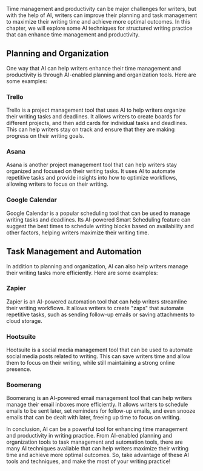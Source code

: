 
Time management and productivity can be major challenges for writers, but with the help of AI, writers can improve their planning and task management to maximize their writing time and achieve more optimal outcomes. In this chapter, we will explore some AI techniques for structured writing practice that can enhance time management and productivity.

Planning and Organization
-------------------------

One way that AI can help writers enhance their time management and productivity is through AI-enabled planning and organization tools. Here are some examples:

### Trello

Trello is a project management tool that uses AI to help writers organize their writing tasks and deadlines. It allows writers to create boards for different projects, and then add cards for individual tasks and deadlines. This can help writers stay on track and ensure that they are making progress on their writing goals.

### Asana

Asana is another project management tool that can help writers stay organized and focused on their writing tasks. It uses AI to automate repetitive tasks and provide insights into how to optimize workflows, allowing writers to focus on their writing.

### Google Calendar

Google Calendar is a popular scheduling tool that can be used to manage writing tasks and deadlines. Its AI-powered Smart Scheduling feature can suggest the best times to schedule writing blocks based on availability and other factors, helping writers maximize their writing time.

Task Management and Automation
------------------------------

In addition to planning and organization, AI can also help writers manage their writing tasks more efficiently. Here are some examples:

### Zapier

Zapier is an AI-powered automation tool that can help writers streamline their writing workflows. It allows writers to create "zaps" that automate repetitive tasks, such as sending follow-up emails or saving attachments to cloud storage.

### Hootsuite

Hootsuite is a social media management tool that can be used to automate social media posts related to writing. This can save writers time and allow them to focus on their writing, while still maintaining a strong online presence.

### Boomerang

Boomerang is an AI-powered email management tool that can help writers manage their email inboxes more efficiently. It allows writers to schedule emails to be sent later, set reminders for follow-up emails, and even snooze emails that can be dealt with later, freeing up time to focus on writing.

In conclusion, AI can be a powerful tool for enhancing time management and productivity in writing practice. From AI-enabled planning and organization tools to task management and automation tools, there are many AI techniques available that can help writers maximize their writing time and achieve more optimal outcomes. So, take advantage of these AI tools and techniques, and make the most of your writing practice!

